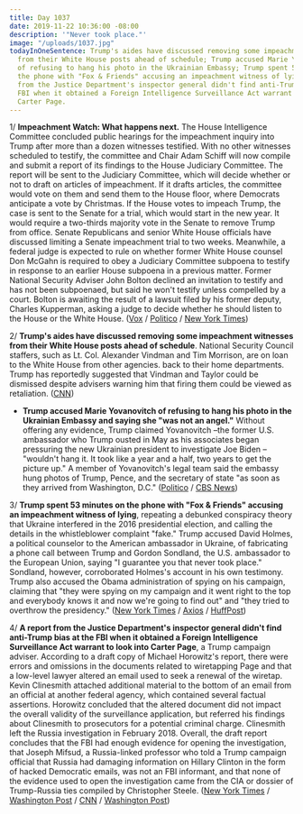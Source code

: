 ```yaml
---
title: Day 1037
date: 2019-11-22 10:36:00 -08:00
description: '"Never took place."'
image: "/uploads/1037.jpg"
todayInOneSentence: Trump's aides have discussed removing some impeachment witnesses
  from their White House posts ahead of schedule; Trump accused Marie Yovanovitch
  of refusing to hang his photo in the Ukrainian Embassy; Trump spent 53 minutes on
  the phone with "Fox & Friends" accusing an impeachment witness of lying; and a report
  from the Justice Department's inspector general didn't find anti-Trump bias at the
  FBI when it obtained a Foreign Intelligence Surveillance Act warrant to look into
  Carter Page.
---
```


1/ **Impeachment Watch: What happens next.** The House Intelligence Committee concluded public hearings for the impeachment inquiry into Trump after more than a dozen witnesses testified. With no other witnesses scheduled to testify, the committee and Chair Adam Schiff will now compile and submit a report of its findings to the House Judiciary Committee. The report will be sent to the Judiciary Committee, which will decide whether or not to draft on articles of impeachment. If it drafts articles, the committee would vote on them and send them to the House floor, where Democrats anticipate a vote by Christmas. If the House votes to impeach Trump, the case is sent to the Senate for a trial, which would start in the new year. It would require a two-thirds majority vote in the Senate to remove Trump from office. Senate Republicans and senior White House officials have discussed limiting a Senate impeachment trial to two weeks. Meanwhile, a federal judge is expected to rule on whether former White House counsel Don McGahn is required to obey a Judiciary Committee subpoena to testify in response to an earlier House subpoena in a previous matter. Former National Security Adviser John Bolton declined an invitation to testify and has not been subpoenaed, but said he won't testify unless compelled by a court. Bolton is awaiting the result of a lawsuit filed by his former deputy, Charles Kupperman, asking a judge to decide whether he should listen to the House or the White House. ([Vox](https://www.vox.com/policy-and-politics/2019/11/22/20976147/house-impeachment-inquiry-timeline) / [Politico](https://www.politico.com/news/2019/11/22/impeachment-judiciary-house-072735) / [New York Times](https://www.nytimes.com/2019/11/21/us/politics/impeachment-witnesses.html))

2/ **Trump's aides have discussed removing some impeachment witnesses from their White House posts ahead of schedule**. National Security Council staffers, such as Lt. Col. Alexander Vindman and Tim Morrison, are on loan to the White House from other agencies. back to their home departments. Trump has reportedly suggested that Vindman and Taylor could be dismissed despite advisers warning him that firing them could be viewed as retaliation. ([CNN](https://www.cnn.com/2019/11/18/politics/donald-trump-never-trump-white-house-staff/index.html))

* **Trump accused Marie Yovanovitch of refusing to hang his photo in the Ukrainian Embassy and saying she "was not an angel."** Without offering any evidence, Trump claimed Yovanovitch –the former U.S. ambassador who Trump ousted in May as his associates began pressuring the new Ukrainian president to investigate Joe Biden – "wouldn't hang it. It took like a year and a half, two years to get the picture up." A member of Yovanovitch's legal team said the embassy hung photos of Trump, Pence, and the secretary of state "as soon as they arrived from Washington, D.C." ([Politico](https://www.politico.com/news/2019/11/22/donald-trump-yovanovitch-072865) / [CBS News](https://www.cbsnews.com/news/trump-claims-marie-yovanovitch-refused-to-hang-portrait-in-embassy-in-ukraine/))

3/ **Trump spent 53 minutes on the phone with "Fox & Friends" accusing an impeachment witness of lying**, repeating a debunked conspiracy theory that Ukraine interfered in the 2016 presidential election, and calling the details in the whistleblower complaint "fake." Trump accused David Holmes, a political counselor to the American ambassador in Ukraine, of fabricating a phone call between Trump and Gordon Sondland, the U.S. ambassador to the European Union, saying "I guarantee you that never took place." Sondland, however, corroborated Holmes's account in his own testimony. Trump also accused the Obama administration of spying on his campaign, claiming that "they were spying on my campaign and it went right to the top and everybody knows it and now we're going to find out" and "they tried to overthrow the presidency." ([New York Times](https://www.nytimes.com/2019/11/22/us/politics/trump-impeachment-inquiry-interview.html) / [Axios](https://www.axios.com/trump-fox-and-friends-call-impeachment-ukraine-e1739c65-33d3-4c35-a723-7a31abb488ef.html) / [HuffPost](https://www.huffpost.com/entry/trump-fox-and-friends_n_5dd7eaeae4b00149f71b3a6c?6at))

4/ **A report from the Justice Department's inspector general didn't find anti-Trump bias at the FBI when it obtained a Foreign Intelligence Surveillance Act warrant to look into Carter Page**, a Trump campaign adviser. According to a draft copy of Michael Horowitz's report, there were errors and omissions in the documents related to wiretapping Page and that a low-level lawyer altered an email used to seek a renewal of the wiretap. Kevin Clinesmith attached additional material to the bottom of an email from an official at another federal agency, which contained several factual assertions. Horowitz concluded that the altered document did not impact the overall validity of the surveillance application, but referred his findings about Clinesmith to prosecutors for a potential criminal charge. Clinesmith left the Russia investigation in February 2018. Overall, the draft report concludes that the FBI had enough evidence for opening the investigation, that Joseph Mifsud, a Russia-linked professor who told a Trump campaign official that Russia had damaging information on Hillary Clinton in the form of hacked Democratic emails, was not an FBI informant, and that none of the evidence used to open the investigation came from the CIA or dossier of Trump-Russia ties compiled by Christopher Steele. ([New York Times](https://www.nytimes.com/2019/11/22/us/politics/russia-investigation-inspector-general-report.html) / [Washington Post](https://www.washingtonpost.com/national-security/justice-dept-watchdog-finds-political-bias-did-not-taint-top-officials-running-the-fbis-russia-probe-but-documents-other-errors/2019/11/22/4b2f51de-0d48-11ea-97ac-a7ccc8dd1ebc_story.html) / [CNN](https://www.cnn.com/2019/11/21/politics/fbi-fisa-russia-investigation/index.html) / [Washington Post](https://www.washingtonpost.com/national-security/inspector-generals-report-on-fbis-russia-probe-to-be-delivered-dec-9/2019/11/21/6d6d789e-0c70-11ea-8397-a955cd542d00_story.html))